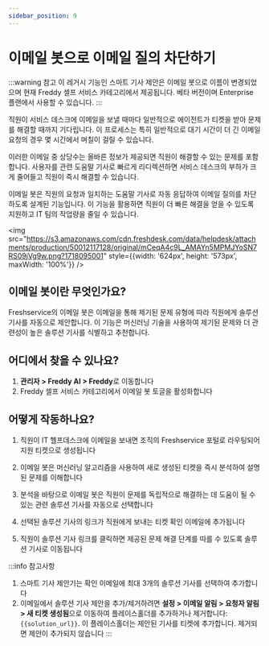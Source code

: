 ```yaml
---
sidebar_position: 9
---
```


# 이메일 봇으로 이메일 질의 차단하기

:::warning 참고
이 레거시 기능인 스마트 기사 제안은 이메일 봇으로 이름이 변경되었으며 현재 Freddy 셀프 서비스 카테고리에서 제공됩니다. 베타 버전이며 Enterprise 플랜에서 사용할 수 있습니다.
:::

직원이 서비스 데스크에 이메일을 보낼 때마다 일반적으로 에이전트가 티켓을 받아 문제를 해결할 때까지 기다립니다. 이 프로세스는 특히 일반적으로 대기 시간이 더 긴 이메일 요청의 경우 몇 시간에서 며칠이 걸릴 수 있습니다.

이러한 이메일 중 상당수는 올바른 정보가 제공되면 직원이 해결할 수 있는 문제를 포함합니다. 사용자를 관련 도움말 기사로 빠르게 리디렉션하면 서비스 데스크의 부하가 크게 줄어들고 직원이 즉시 해결할 수 있습니다.

이메일 봇은 직원의 요청과 일치하는 도움말 기사로 자동 응답하여 이메일 질의를 차단하도록 설계된 기능입니다. 이 기능을 활용하면 직원이 더 빠른 해결을 얻을 수 있도록 지원하고 IT 팀의 작업량을 줄일 수 있습니다.

<img src="https://s3.amazonaws.com/cdn.freshdesk.com/data/helpdesk/attachments/production/50012117128/original/mCeqA4c9L_AMAYn5MPMJYoSN7RS09jVg9w.png?1718095001" style={{width: '624px', height: '573px', maxWidth: '100%'}} />

## 이메일 봇이란 무엇인가요?

Freshservice의 이메일 봇은 이메일을 통해 제기된 문제 유형에 따라 직원에게 솔루션 기사를 자동으로 제안합니다. 이 기능은 머신러닝 기술을 사용하여 제기된 문제와 더 관련성이 높은 솔루션 기사를 식별하고 추천합니다.

## 어디에서 찾을 수 있나요?

1. **관리자 > Freddy AI > Freddy**로 이동합니다
2. Freddy 셀프 서비스 카테고리에서 이메일 봇 토글을 활성화합니다

## 어떻게 작동하나요?

1. 직원이 IT 헬프데스크에 이메일을 보내면 조직의 Freshservice 포털로 라우팅되어 지원 티켓으로 생성됩니다

2. 이메일 봇은 머신러닝 알고리즘을 사용하여 새로 생성된 티켓을 즉시 분석하여 설명된 문제를 이해합니다

3. 분석을 바탕으로 이메일 봇은 직원이 문제를 독립적으로 해결하는 데 도움이 될 수 있는 관련 솔루션 기사를 자동으로 선택합니다

4. 선택된 솔루션 기사의 링크가 직원에게 보내는 티켓 확인 이메일에 추가됩니다

5. 직원이 솔루션 기사 링크를 클릭하면 제공된 문제 해결 단계를 따를 수 있도록 솔루션 기사로 이동됩니다

:::info 참고사항
1. 스마트 기사 제안기는 확인 이메일에 최대 3개의 솔루션 기사를 선택하여 추가합니다
2. 이메일에서 솔루션 기사 제안을 추가/제거하려면 **설정 > 이메일 알림 > 요청자 알림 > 새 티켓 생성됨**으로 이동하여 플레이스홀더를 추가하거나 제거합니다: `{{solution_url}}`. 이 플레이스홀더는 제안된 기사를 티켓에 추가합니다. 제거되면 제안이 추가되지 않습니다
:::
